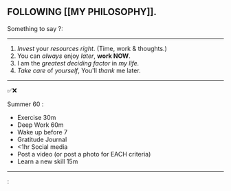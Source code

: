 ## FOLLOWING [[MY PHILOSOPHY]]. 

Something to say ?:

---

1. *Invest* your *resources right*. (Time, work & thoughts.)
2. You can *always* enjoy *later*, **work NOW**. 
3. I am the *greatest deciding factor* in *my life.*
4. *Take care* of *yourself*, You'll *thank* me later. 
   
---

✅❌

Summer 60 : 

- Exercise 30m
- Deep Work 60m
- Wake up before 7
- Gratitude Journal
- <1hr Social media
- Post a video (or post a photo for EACH criteria)
- Learn a new skill 15m


---

: 









 